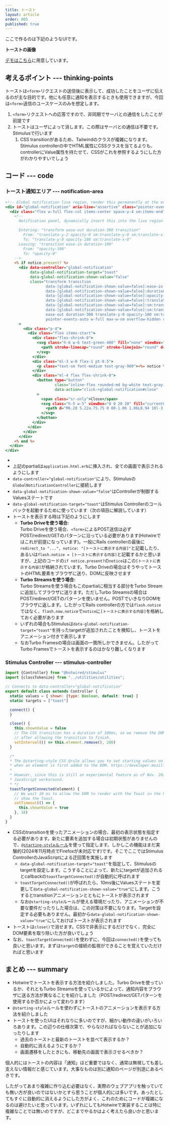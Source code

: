 ```yaml
---
title: トースト
layout: article
order: 005
published: true
---
```


ここで作るのは下記のようなUIです。

**トーストの画像**

[デモはこちら](/components/accordion)に用意しています。

## 考えるポイント --- thinking-points

トーストは`<form>`リクエストの送信後に表示して、成功したことをユーザに伝えるのが主な目的です。他にも任意に通知を表示するときも使用できますが、今回は`<form>`送信のユースケースのみを想定します。

1. `<form>`リクエストへの応答ですので、非同期でサーバとの通信をしたことが前提です
2. トーストはユーザによって消します。この際はサーバとの通信は不要です。Stimulusで行います
   1. CSS transitionがあるため、Tailwindのクラスが複雑になります。Stimulus controllerの中でHTML属性にCSSクラスを当てるよりも、controllerにValue属性を持たせて、CSSがこれを参照するようにした方がわかりやすいでしょう

## コード --- code

### トースト通知エリア --- notification-area

```erb:app/views/application/_global_notification.html.erb
<!-- Global notification live region, render this permanently at the end of the document -->
<div id="global-notification" aria-live="assertive" class="pointer-events-none fixed inset-0 flex items-end px-4 py-6 sm:items-start sm:p-6">
  <div class="flex w-full flex-col items-center space-y-4 sm:items-end">
    <!--
      Notification panel, dynamically insert this into the live region when it needs to be displayed

      Entering: "transform ease-out duration-300 transition"
        From: "translate-y-2 opacity-0 sm:translate-y-0 sm:translate-x-2"
        To: "translate-y-0 opacity-100 sm:translate-x-0"
      Leaving: "transition ease-in duration-100"
        From: "opacity-100"
        To: "opacity-0"
    -->
    <% if notice.present? %>
      <div data-controller="global-notification"
           data-global-notification-target="toast"
           data-global-notification-shown-value="false"
           class="transform transition
                  data-[global-notification-shown-value=false]:ease-in
                  data-[global-notification-shown-value=false]:duration-100
                  data-[global-notification-shown-value=false]:opacity-0
                  data-[global-notification-shown-value=false]:translate-y-2
                  data-[global-notification-shown-value=false]:sm:translate-y-0
                  data-[global-notification-shown-value=false]:sm:translate-x-2
                  ease-out duration-300 translate-y-0 opacity-100 sm:translate-x-0
                  pointer-events-auto w-full max-w-sm overflow-hidden rounded-lg bg-white shadow-lg ring-1 ring-black ring-opacity-5"
      >
        <div class="p-4">
          <div class="flex items-start">
            <div class="flex-shrink-0">
              <svg class="h-6 w-6 text-green-400" fill="none" viewBox="0 0 24 24" stroke-width="1.5" stroke="currentColor" aria-hidden="true">
                <path stroke-linecap="round" stroke-linejoin="round" d="M9 12.75L11.25 15 15 9.75M21 12a9 9 0 11-18 0 9 9 0 0118 0z"/>
              </svg>
            </div>
            <div class="ml-3 w-0 flex-1 pt-0.5">
              <p class="text-sm font-medium text-gray-900"><%= notice %></p>
            </div>
            <div class="ml-4 flex flex-shrink-0">
              <button type="button"
                      class="inline-flex rounded-md bg-white text-gray-400 hover:text-gray-500 focus:outline-none focus:ring-2 focus:ring-indigo-500 focus:ring-offset-2"
                      data-action="click->global-notification#close"
              >
                <span class="sr-only">Close</span>
                <svg class="h-5 w-5" viewBox="0 0 20 20" fill="currentColor" aria-hidden="true">
                  <path d="M6.28 5.22a.75.75 0 00-1.06 1.06L8.94 10l-3.72 3.72a.75.75 0 101.06 1.06L10 11.06l3.72 3.72a.75.75 0 101.06-1.06L11.06 10l3.72-3.72a.75.75 0 00-1.06-1.06L10 8.94 6.28 5.22z"/>
                </svg>
              </button>
            </div>
          </div>
        </div>
      </div>
    <% end %>
  </div>
</div>
```
* 
* 上記のpartialは`application.html.erb`に挿入され、全ての画面で表示されるようにします
* `data-controller="global-notification"`により、Stimulusの`GlobalNotificationController`に接続します
* `data-global-notification-shown-value="false"`はControllerが制御するValuesステートです
* `data-global-notification-target="toast"`はStimulus Controllerのコールバックを起動するために使っています（次の項目に解説しています）
* トーストを表示する時は下記のようにします
   * **Turbo Driveを使う場合:**<br>
       Turbo Driveを使う場合、`<form>`によるPOST送信は必ずPOST/redirect/GETのパターンに沿っている必要があります(Hotwireではこれが前提になっています)。一般にRails controllerの最後に`redirect_to "...", notice: "[トーストに表示する内容]"`と記載したり、あるいは`flash.notice = [トーストに表示する内容]`と記載するかと思いますが、上記のコードの`if notice.present?`の`notice`はこの`[トーストに表示する内容]`が格納されています。Turbo Driveの場合はそうやってトーストのHTML要素をブラウザに送り、DOMに反映させます
   * **Turbo Streamsを使う場合:**<br>
       Turbo Streamsを使う場合もこのpartialに相当する部分をTurbo Streamに追加してブラウザに送ります。ただしTurbo Streamsの場合はPOST/redirect/GETのパターンを使いません。POSTでいきなりDOMをブラウザに返します。したがってRails controllerの方では`flash.notice`ではなく、`flash.now.notice`で`notice`に`[トーストに表示する内容]`を格納しておく必要があります
   * いずれの場合もStimulusは`data-global-notification-target="toast"`を持ったtargetが追加されたことを検知し、トーストをアニメーション付きで表示します
   * なおTurbo Framesの場合は画面の一箇所しかできません。したがってTurbo Framesでトーストを表示するのはかなり難しくなります

### Stimulus Controller --- stimulus-controller

```js
import {Controller} from "@hotwired/stimulus"
import {classTokenize} from "../utilities/utilities";

// Connects to data-controller="global-notification"
export default class extends Controller {
  static values = { shown: {type: Boolean, default: true} }
  static targets = ["toast"]

  connect() {
  }

  close() {
    this.shownValue = false
    // The CSS transition has a duration of 100ms, so we remove the DOM element
    // after allowing the transition to finish.
    setInterval(() => this.element.remove(), 200)
  }

  /*
  * The @starting-style CSS @rule allows you to set starting values on transitions
  * when an element is first added to the DOM. https://developer.mozilla.org/en-US/docs/Web/CSS/@starting-style#description
  *
  * However, since this is still an experimental feature as of Nov. 2024, we use a
  * JavaScript workaround.
  * */
  toastTargetConnected(element) {
    // We wait 10 ms to allow the DOM to render with the Toast in the hidden state and then
    // show the Toast.
    setTimeout(() => {
      this.shownValue = true
    }, 10)
  }
}
```

* CSSのtransitionを使ったアニメーションの場合、最初の表示状態を指定する必要があります。新たに要素を追加する場合は初期状態がありませんので、[`@starting-style`ルール](https://developer.mozilla.org/ja/docs/Web/CSS/@starting-style)を使って指定します。しかしこの機能はまだ実験的(2024年11月時点でFirefoxが未対応です)です。そこでここではStimulus ControllerのJavaScriptによる迂回策を実施します
   * `data-global-notification-target="toast"`を指定して、Stimulusのtargetを設定します。こうすることによって、新たにtargetが追加されるとcallbackの`toastTargetConnected()`が自動的に呼ばれます
   * `toastTargetConnected()`が呼ばれたら、10ms後にValuesステートを変更して`data-global-notification-shown-value="true"`にします。こうするとtransitionアニメーションとともにトーストが表示されます
   * なお`@starting-style`ルールが使える環境だったり、アニメーションが不要な要件だったりした場合は、この対策は不要になります。Targetを設定する必要もありません。最初から`data-global-notification-shown-value="true"`にしておけばトーストが表示されます
* トーストは`close()`で消せます。CSSで非表示にするだけでなく、完全にDOM要素を取り除いた方が良いでしょう 
* なお、`toastTargetConnected()`を使わずに、今回は`connected()`を使っても良いと思います。まずは`target`の接続の監視ができることを覚えていただければと思います


## まとめ --- summary

* Hotwireでトーストを表示する方法を紹介しました。Turbo Driveを使っているか、それともTurbo Streamsを使っているかによって、通知内容をブラウザに送る方法が異なることを紹介しました（POST/redirect/GETパターンを使用するか否かによって変わります）
* `@starting-style`ルールを使わずにトーストのアニメーションを表示する方法を紹介しました
* トーストを使ったUIはそれなりに多いのですが、細かい動作の違いがいろいろあります。この辺りの仕様次第で、やらなければならないことが追加になったりします
    * 過去のトーストと最新のトーストを並べて表示するか？
    * 自動的に消えるようにするか？
    * 画面遷移をしたときにも、移動先の画面で表示させるべきか？

個人的にはトーストの内容は「通知」ほど重要ではなく、通常は無視しても差し支えない情報だと感じています。大事なものは別に通知のページが別途にあるべきです。

したがってあまり複雑に作り込む必要はなく、実際のウェブアプリを触っていても無い方が良いのではないかとすら思うことが個人的には多いです。あったとしてもすぐに自動的に消えるようにした方がよく、これのためにコードが複雑になるのは避けたいと思っています。いずれにしてもHotwireで実装することは特に複雑なことでは無いのですが、どこまでやるかはよく考えたら良いかと思います。
